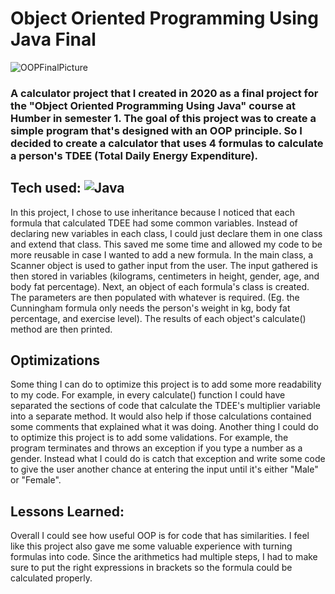 # Object Oriented Programming Using Java Final
![OOPFinalPicture](https://user-images.githubusercontent.com/101066826/191892428-45c4fac0-cbe9-49a3-ab0f-13c53af376e4.png)

### A calculator project that I created in 2020 as a final project for the "Object Oriented Programming Using Java" course at Humber in semester 1. The goal of this project was to create a simple program that's designed with an OOP principle. So I decided to create a calculator that uses 4 formulas to calculate a person's TDEE (Total Daily Energy Expenditure).

## Tech used: ![Java](https://img.shields.io/badge/java-%23ED8B00.svg?style=for-the-badge&logo=java&logoColor=white)
In this project, I chose to use inheritance because I noticed that each formula that calculated TDEE had some common variables. Instead of declaring new variables in each class, I could just declare them in one class and extend that class. This saved me some time and allowed my code to be more reusable in case I wanted to add a new formula. In the main class, a Scanner object is used to gather input from the user. The input gathered is then stored in variables (kilograms, centimeters in height, gender, age, and body fat percentage). Next, an object of each formula's class is created. The parameters are then populated with whatever is required. (Eg. the Cunningham formula only needs the person's weight in kg, body fat percentage, and exercise level). The results of each object's calculate() method are then printed.

## Optimizations
Some thing I can do to optimize this project is to add some more readability to my code. For example, in every calculate() function I could have separated the sections of code that calculate the TDEE's multiplier variable into a separate method. It would also help if those calculations contained some comments that explained what it was doing. Another thing I could do to optimize this project is to add some validations. For example, the program terminates and throws an exception if you type a number as a gender. Instead what I could do is catch that exception and write some code to give the user another chance at entering the input until it's either "Male" or "Female".

## Lessons Learned:
Overall I could see how useful OOP is for code that has similarities. I feel like this project also gave me some valuable experience with turning formulas into code. Since the arithmetics had multiple steps, I had to make sure to put the right expressions in brackets so the formula could be calculated properly.
